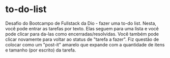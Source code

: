 # to-do-list
Desafio do Bootcampo de Fullstack da Dio - fazer uma to-do list. Nesta, você pode entrar as tarefas por texto. Elas seguem para uma lista e você pode clicar para da-las como encerradas/resolvidas. Você também pode clicar novamente para voltar ao status de "tarefa a fazer". Fiz questão de colocar como um "post-it" amarelo que expande com a quantidade de itens e tamanho (por escrito) da tarefa.
